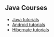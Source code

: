 ## Java Courses
 
 * [Java tutorials](./java.md)
 * [Android tutorials](./android.md)
 * [Hibernate tutorials](./hibernate.md)
